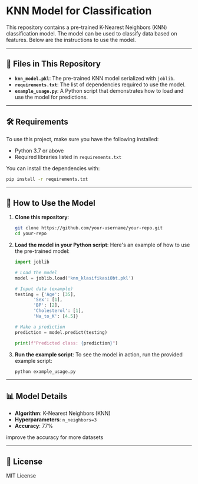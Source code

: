 # KNN Model for Classification

This repository contains a pre-trained K-Nearest Neighbors (KNN) classification model. The model can be used to classify data based on features. Below are the instructions to use the model.

---

## 📂 Files in This Repository
- **`knn_model.pkl`**: The pre-trained KNN model serialized with `joblib`.
- **`requirements.txt`**: The list of dependencies required to use the model.
- **`example_usage.py`**: A Python script that demonstrates how to load and use the model for predictions.

---

## 🛠️ Requirements
To use this project, make sure you have the following installed:
- Python 3.7 or above
- Required libraries listed in `requirements.txt`

You can install the dependencies with:
```bash
pip install -r requirements.txt
```

---

## 🚀 How to Use the Model

1. **Clone this repository**:
   ```bash
   git clone https://github.com/your-username/your-repo.git
   cd your-repo
   ```

2. **Load the model in your Python script**:
   Here's an example of how to use the pre-trained model:
   ```python
   import joblib

   # Load the model
   model = joblib.load('knn_klasifikasiObt.pkl')

   # Input data (example)
   testing = {'Age': [35],
          'Sex': [1],
          'BP': [2],
          'Cholesterol': [1],
          'Na_to_K': [4.5]}

   # Make a prediction
   prediction = model.predict(testing)

   print(f"Predicted class: {prediction}")
   ```

3. **Run the example script**:
   To see the model in action, run the provided example script:
   ```bash
   python example_usage.py
   ```

---

## 📊 Model Details
- **Algorithm**: K-Nearest Neighbors (KNN)
- **Hyperparameters**: `n_neighbors=3`
- **Accuracy**: 77%

improve the accuracy for more datasets

---

## 📝 License
MIT License